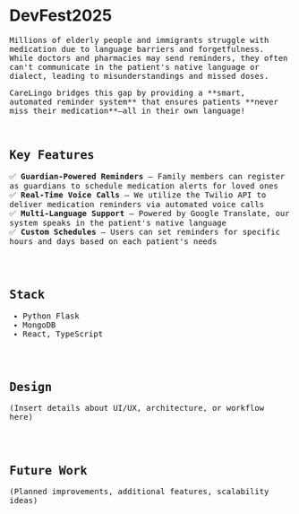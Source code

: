 # DevFest2025

<samp>
<p>
Millions of elderly people and immigrants struggle with medication due to language barriers and forgetfulness.  
While doctors and pharmacies may send reminders, they often can't communicate in the patient's native language or dialect,  
leading to misunderstandings and missed doses.
</p>

<p>
CareLingo bridges this gap by providing a **smart, automated reminder system** that ensures patients **never miss their medication**—all in their own language!
</p>

</br>

<h2>Key Features</h2>

✅ <b>Guardian-Powered Reminders</b> – Family members can register as guardians to schedule medication alerts for loved ones  
✅ <b>Real-Time Voice Calls</b> – We utilize the Twilio API to deliver medication reminders via automated voice calls  
✅ <b>Multi-Language Support</b> – Powered by Google Translate, our system speaks in the patient's native language  
✅ <b>Custom Schedules</b> – Users can set reminders for specific hours and days based on each patient's needs  

</br></br>

<h2>Stack</h2>

- Python Flask  
- MongoDB  
- React, TypeScript  

</br></br>

<h2>Design</h2>

(Insert details about UI/UX, architecture, or workflow here)  

</br></br>

<h2>Future Work</h2>

(Planned improvements, additional features, scalability ideas)  

</samp>
